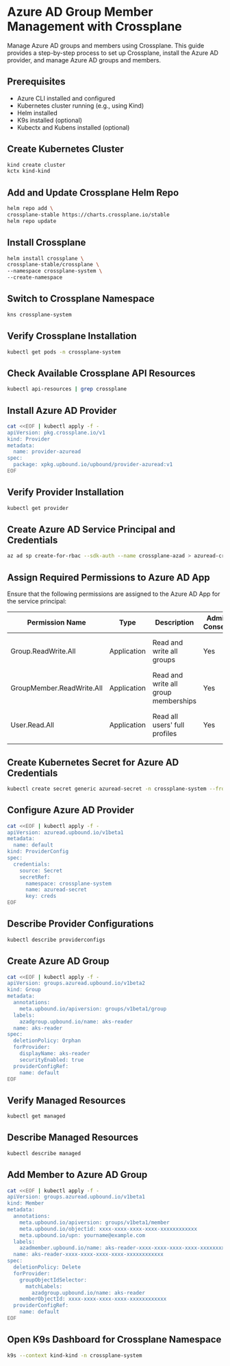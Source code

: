 # Azure AD Group Member Management with Crossplane

Manage Azure AD groups and members using Crossplane. This guide provides a step-by-step process to set up Crossplane, install the Azure AD provider, and manage Azure AD groups and members.

## Prerequisites

- Azure CLI installed and configured
- Kubernetes cluster running (e.g., using Kind)
- Helm installed
- K9s installed (optional)
- Kubectx and Kubens installed (optional)

## Create Kubernetes Cluster

```bash
kind create cluster
kctx kind-kind
```

## Add and Update Crossplane Helm Repo

```bash
helm repo add \ 
crossplane-stable https://charts.crossplane.io/stable
helm repo update
```

## Install Crossplane

```bash
helm install crossplane \ 
crossplane-stable/crossplane \ 
--namespace crossplane-system \ 
--create-namespace
```

## Switch to Crossplane Namespace

```bash
kns crossplane-system
```

## Verify Crossplane Installation

```bash
kubectl get pods -n crossplane-system
```

## Check Available Crossplane API Resources

```bash
kubectl api-resources | grep crossplane
```

## Install Azure AD Provider

```bash
cat <<EOF | kubectl apply -f -
apiVersion: pkg.crossplane.io/v1
kind: Provider
metadata:
  name: provider-azuread
spec:
  package: xpkg.upbound.io/upbound/provider-azuread:v1
EOF
```

## Verify Provider Installation

```bash
kubectl get provider
```

## Create Azure AD Service Principal and Credentials

```bash
az ad sp create-for-rbac --sdk-auth --name crossplane-azad > azuread-credentials.json
```

## Assign Required Permissions to Azure AD App

Ensure that the following permissions are assigned to the Azure AD App for the service principal:

| Permission Name | Type | Description | Admin Consent | Status |
|-----------------|------|-------------|---------------|--------|
| Group.ReadWrite.All | Application | Read and write all groups | Yes | Granted for Default Directory |
| GroupMember.ReadWrite.All | Application | Read and write all group memberships | Yes | Granted for Default Directory |
| User.Read.All | Application | Read all users' full profiles | Yes | Granted for Default Directory |

## Create Kubernetes Secret for Azure AD Credentials

```bash
kubectl create secret generic azuread-secret -n crossplane-system --from-file=creds=./azuread-credentials.json
```

## Configure Azure AD Provider

```bash
cat <<EOF | kubectl apply -f -
apiVersion: azuread.upbound.io/v1beta1
metadata:
  name: default
kind: ProviderConfig
spec:
  credentials:
    source: Secret
    secretRef:
      namespace: crossplane-system
      name: azuread-secret
      key: creds
EOF
```

## Describe Provider Configurations

```bash
kubectl describe providerconfigs
```

## Create Azure AD Group

```bash
cat <<EOF | kubectl apply -f -
apiVersion: groups.azuread.upbound.io/v1beta2
kind: Group
metadata:
  annotations:
    meta.upbound.io/apiversion: groups/v1beta1/group
  labels:
    azadgroup.upbound.io/name: aks-reader
  name: aks-reader
spec:
  deletionPolicy: Orphan
  forProvider:
    displayName: aks-reader
    securityEnabled: true
  providerConfigRef:
    name: default
EOF
```

## Verify Managed Resources

```bash
kubectl get managed
```

## Describe Managed Resources

```bash
kubectl describe managed
```

## Add Member to Azure AD Group

```bash
cat <<EOF | kubectl apply -f -
apiVersion: groups.azuread.upbound.io/v1beta1
kind: Member
metadata:
  annotations:
    meta.upbound.io/apiversion: groups/v1beta1/member
    meta.upbound.io/objectid: xxxx-xxxx-xxxx-xxxx-xxxxxxxxxxxx
    meta.upbound.io/upn: yourname@example.com
  labels:
    azadmember.upbound.io/name: aks-reader-xxxx-xxxx-xxxx-xxxx-xxxxxxxxxxxx
  name: aks-reader-xxxx-xxxx-xxxx-xxxx-xxxxxxxxxxxx
spec:
  deletionPolicy: Delete
  forProvider:
    groupObjectIdSelector:
      matchLabels:
        azadgroup.upbound.io/name: aks-reader
    memberObjectId: xxxx-xxxx-xxxx-xxxx-xxxxxxxxxxxx
  providerConfigRef:
    name: default
EOF
```

## Open K9s Dashboard for Crossplane Namespace

```bash
k9s --context kind-kind -n crossplane-system
```
